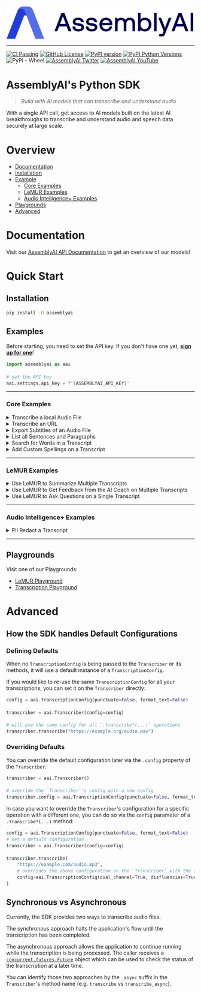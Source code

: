 <img src="https://github.com/AssemblyAI/assemblyai-python-sdk/blob/master/assemblyai.png?raw=true" width="500"/>

---
[![CI Passing](https://github.com/AssemblyAI/assemblyai-python-sdk/actions/workflows/test.yml/badge.svg)](https://github.com/AssemblyAI/assemblyai-python-sdk/actions/workflows/test.yml)
[![GitHub License](https://img.shields.io/github/license/AssemblyAI/assemblyai-python-sdk)](https://github.com/AssemblyAI/assemblyai-python-sdk/blob/master/LICENSE)
[![PyPI version](https://badge.fury.io/py/assemblyai.svg)](https://badge.fury.io/py/assemblyai)
[![PyPI Python Versions](https://img.shields.io/pypi/pyversions/assemblyai)](https://pypi.python.org/pypi/assemblyai/)
![PyPI - Wheel](https://img.shields.io/pypi/wheel/assemblyai)
[![AssemblyAI Twitter](https://img.shields.io/twitter/follow/AssemblyAI?label=%40AssemblyAI&style=social)](https://twitter.com/AssemblyAI)
[![AssemblyAI YouTube](https://img.shields.io/youtube/channel/subscribers/UCtatfZMf-8EkIwASXM4ts0A)](https://www.youtube.com/@AssemblyAI)

# AssemblyAI's Python SDK

> _Build with AI models that can transcribe and understand audio_

With a single API call, get access to AI models built on the latest AI breakthroughs to transcribe and understand audio and speech data securely at large scale.

# Overview

- [Documentation](#documentation)
- [Installation](#installation)
- [Example](#examples)
  - [Core Examples](#core-examples)
  - [LeMUR Examples](#lemur-examples)
  - [Audio Intelligence+ Examples](#audio-intelligence-examples)
- [Playgrounds](#playgrounds)
- [Advanced](#advanced-todo)


# Documentation

Visit our [AssemblyAI API Documentation](https://www.assemblyai.com/docs) to get an overview of our models!

# Quick Start


## Installation

```bash
pip install -U assemblyai
```

## Examples

Before starting, you need to set the API key. If you don't have one yet, [**sign up for one**](https://www.assemblyai.com/dashboard/signup)!

```python
import assemblyai as aai

# set the API key
aai.settings.api_key = f"{ASSEMBLYAI_API_KEY}"
```

---

### **Core Examples**

<details>
  <summary>Transcribe a local Audio File</summary>

```python
import assemblyai as aai

transcriber = aai.Transcriber()
transcript = transcriber.transcribe("./my-local-audio-file.wav")

print(transcript.text)
```
</details>

<details>
  <summary>Transcribe an URL</summary>

```python
import assemblyai as aai

transcriber = aai.Transcriber()
transcript = transcriber.transcribe("https://example.org/audio.mp3")

print(transcript.text)
```
</details>

<details>
  <summary>Export Subtitles of an Audio File</summary>

```python
import assemblyai as aai

transcriber = aai.Transcriber()
transcript = transcriber.transcribe("https://example.org/audio.mp3")

# in SRT format
print(transcript.export_subtitles_srt())

# in VTT format
print(transcript.export_subtitles_vtt())
```
</details>

<details>
  <summary>List all Sentences and Paragraphs</summary>

```python
import assemblyai as aai

transcriber = aai.Transcriber()
transcript = transcriber.transcribe("https://example.org/audio.mp3")

sentences = transcript.get_sentences()
for sentence in sentences:
  print(sentence.text)

paragraphs = transcript.get_paragraphs()
for paragraph in paragraphs:
  print(paragraph.text)
```
</details>

<details>
  <summary>Search for Words in a Transcript</summary>

```python
import assemblyai as aai

transcriber = aai.Transcriber()
transcript = transcriber.transcribe("https://example.org/audio.mp3")

matches = transcript.word_search(["price", "product"])

for match in matches:
  print(f"Found '{match.text}' {match.count} times in the transcript")
```
</details>

<details>
  <summary>Add Custom Spellings on a Transcript</summary>

```python
import assemblyai as aai

config = aai.TranscriptionConfig()
config.set_custom_spelling(
  {
    "Kubernetes": ["k8s"],
    "SQL": ["Sequel"],
  }
)

transcriber = aai.Transcriber()
transcript = transcriber.transcribe("https://example.org/audio.mp3", config)

print(transcript.text)
```
</details>

---
### **LeMUR Examples**

<details>
  <summary>Use LeMUR to Summarize Multiple Transcripts</summary>

```python
import assemblyai as aai

transcriber = aai.Transcriber()
transcript_group = transcriber.transcribe_group(
    [
        "https://example.org/customer1.mp3",
        "https://example.org/customer2.mp3",
    ],
)

summary = transcript_group.lemur.summarize(context="Customers asking for cars", answer_format="TLDR")

print(summary)
```
</details>

<details>
  <summary>Use LeMUR to Get Feedback from the AI Coach on Multiple Transcripts</summary>

```python
import assemblyai as aai

transcriber = aai.Transcriber()
transcript_group = transcriber.transcribe_group(
    [
        "https://example.org/interviewee1.mp3",
        "https://example.org/interviewee2.mp3",
    ],
)

feedback = transcript_group.lemur.ask_coach(context="Who was the best interviewee?")

print(feedback)
```
</details>

<details>
  <summary>Use LeMUR to Ask Questions on a Single Transcript</summary>

```python
import assemblyai as aai

transcriber = aai.Transcriber()
transcript = transcriber.transcribe("https://example.org/customer.mp3")

# ask some questions
questions = [
    aai.LemurQuestion(question="What car was the customer interested in?"),
    aai.LemurQuestion(question="What price range is the customer looking for?"),
]

results = transcript.lemur.question(questions)

for result in result:
    print(f"Question: {result.question}")
    print(f"Answer: {result.answer}")
```
</details>

---

### **Audio Intelligence+ Examples**

<details>
  <summary>PII Redact a Transcript</summary>

```python
import assemblyai as aai

config = aai.TranscriptionConfig()
config.set_pii_redact(
  # What should be redacted
  policies=[
      aai.PIIRedactionPolicy.credit_card_number,
      aai.PIIRedactionPolicy.email_address,
      aai.PIIRedactionPolicy.location,
      aai.PIIRedactionPolicy.person_name,
      aai.PIIRedactionPolicy.phone_number,
  ],
  # How it should be redacted
  substitution=aai.PIISubstitutionPolicy.hash,
)

transcriber = aai.Transcriber()
transcript = transcriber.transcribe("https://example.org/audio.mp3", config)
```
</details>


---

## Playgrounds

Visit one of our Playgrounds:

- [LeMUR Playground](https://www.assemblyai.com/playground/v2/source)
- [Transcription Playground](https://www.assemblyai.com/playground)


# Advanced

## How the SDK handles Default Configurations

### Defining Defaults

When no `TranscriptionConfig` is being passed to the `Transcriber` or its methods, it will use a default instance of a `TranscriptionConfig`.

If you would like to re-use the same `TranscriptionConfig` for all your transcriptions,
you can set it on the `Transcriber` directly:

```python
config = aai.TranscriptionConfig(punctuate=False, format_text=False)

transcriber = aai.Transcriber(config=config)

# will use the same config for all `.transcribe*(...)` operations
transcriber.transcribe("https://example.org/audio.wav")
```

### Overriding Defaults

You can override the default configuration later via the `.config` property of the `Transcriber`:

```python
transcriber = aai.Transcriber()

# override the `Transcriber`'s config with a new config
transcriber.config = aai.TranscriptionConfig(punctuate=False, format_text=False)
```


In case you want to override the `Transcriber`'s configuration for a specific operation with a different one, you can do so via the `config` parameter of a `.transcribe*(...)` method:

```python
config = aai.TranscriptionConfig(punctuate=False, format_text=False)
# set a default configuration
transcriber = aai.Transcriber(config=config)

transcriber.transcribe(
    "https://example.com/audio.mp3",
    # overrides the above configuration on the `Transcriber` with the following
    config=aai.TranscriptionConfig(dual_channel=True, disfluencies=True)
)
```

## Synchronous vs Asynchronous

Currently, the SDK provides two ways to transcribe audio files.

The synchronous approach halts the application's flow until the transcription has been completed.

The asynchronous approach allows the application to continue running while the transcription is being processed. The caller receives a [`concurrent.futures.Future`](https://docs.python.org/3/library/concurrent.futures.html) object which can be used to check the status of the transcription at a later time.

You can identify those two approaches by the `_async` suffix in the `Transcriber`'s method name (e.g. `transcribe` vs `transcribe_async`).
